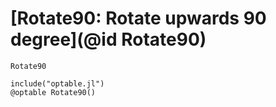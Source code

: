 # [Rotate90: Rotate upwards 90 degree](@id Rotate90)

```@docs
Rotate90
```

```@eval
include("optable.jl")
@optable Rotate90()
```
